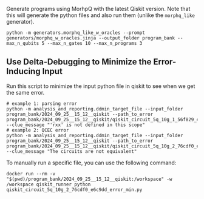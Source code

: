 Generate programs using MorhpQ with the latest Qiskit version.
Note that this will generate the python files and also run them (unlike the `morphq_like` generator).
```shell
python -m generators.morphq_like_w_oracles --prompt generators/morphq_w_oracles.jinja --output_folder program_bank --max_n_qubits 5 --max_n_gates 10 --max_n_programs 3
```


## Use Delta-Debugging to Minimize the Error-Inducing Input
Run this script to minimize the input python file in qiskit to see when we get the same error.
```shell
# example 1: parsing error
python -m analysis_and_reporting.ddmin_target_file --input_folder program_bank/2024_09_25__15_12__qiskit --path_to_error program_bank/2024_09_25__15_12__qiskit/qiskit_circuit_5q_10g_1_56f829_43fca2_error.json --clue_message "'rxx' is not defined in this scope"
# example 2: QCEC error
python -m analysis_and_reporting.ddmin_target_file --input_folder program_bank/2024_09_25__15_12__qiskit --path_to_error program_bank/2024_09_25__15_12__qiskit/qiskit_circuit_5q_10g_2_76cdf0_e6c9dd_error.json --clue_message "The circuits are not equivalent"
```

To manually run a specific file, you can use the following command:
```shell
docker run --rm -v "$(pwd)/program_bank/2024_09_25__15_12__qiskit:/workspace" -w /workspace qiskit_runner python qiskit_circuit_5q_10g_2_76cdf0_e6c9dd_error_min.py
```